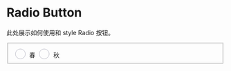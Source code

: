 # Radio Button

此处展示如何使用和 style Radio 按钮。

<fieldset>
  <label>
    <input type="radio" name="季节"/>
    春
  </label>
  <label>
    <input type="radio" name="季节"/>
    秋
  </label>
</fieldset>
<style>
  input[type="radio"] {
    -webkit-appearance: none;
    -moz-appearance: none;
    appearance: none;
    border-radius: 50%;
    width: 24px;
    height: 24px;
    border: 1px solid #B8B8C4;
    transition: 0.2s all linear;
    margin-right: 5px;
    position: relative;
    top: 4px;
  }
  input:hover {
    border: 1px solid #808090;
  }
  input[type="radio"]:checked {
    border: initial;
    background: #008DEF;
  }
  input[type="radio"]:checked::after {
    position: absolute;
    content: "";
    top: 6px;
    left: 6px;
    height: 12px;
    width: 12px;
    background: white;
    border-radius: 50%;
    box-shadow: 0 1px 3px rgba(0, 0, 0, 0.2);
  }
</style>
